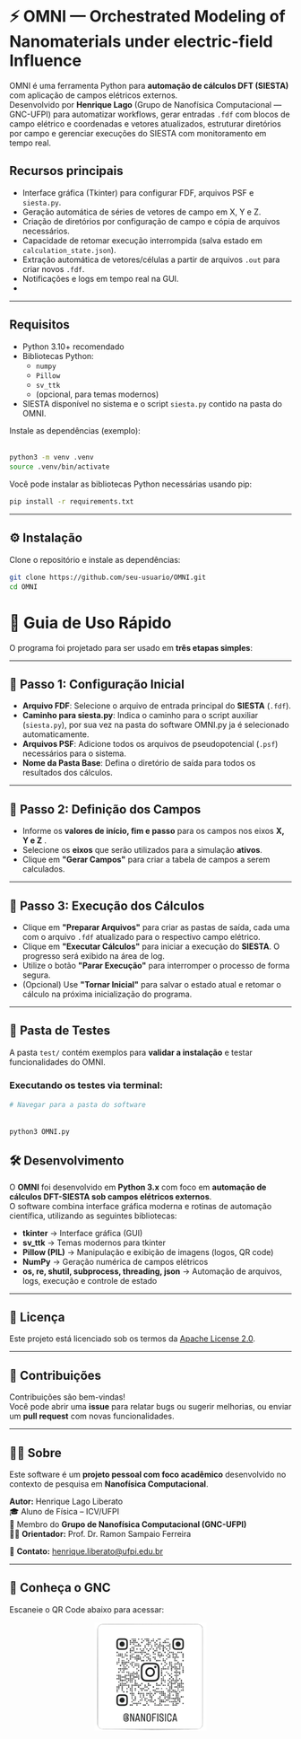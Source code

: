 # ⚡ OMNI — Orchestrated Modeling of Nanomaterials under electric-field Influence

OMNI é uma ferramenta Python para **automação de cálculos DFT (SIESTA)** com aplicação de campos elétricos externos.  
Desenvolvido por **Henrique Lago** (Grupo de Nanofísica Computacional — GNC-UFPI) para automatizar workflows, gerar entradas `.fdf` com blocos de campo elétrico e coordenadas e vetores atualizados, estruturar diretórios por campo e gerenciar execuções do SIESTA com monitoramento em tempo real.

## Recursos principais
- Interface gráfica (Tkinter) para configurar FDF, arquivos PSF e `siesta.py`.
- Geração automática de séries de vetores de campo em X, Y e Z.
- Criação de diretórios por configuração de campo e cópia de arquivos necessários.
- Capacidade de retomar execução interrompida (salva estado em `calculation_state.json`).
- Extração automática de vetores/células a partir de arquivos `.out` para criar novos `.fdf`.
- Notificações e logs em tempo real na GUI.
- 
---

## Requisitos
- Python 3.10+ recomendado
- Bibliotecas Python:
  - `numpy`
  - `Pillow`
  - `sv_ttk`
  - (opcional, para temas modernos)
- SIESTA disponível no sistema e o script `siesta.py` contido na pasta do OMNI.

Instale as dependências (exemplo):

```bash

python3 -m venv .venv
source .venv/bin/activate
```

Você pode instalar as bibliotecas Python necessárias usando pip:

```bash 
pip install -r requirements.txt
```
---

## ⚙️ Instalação

Clone o repositório e instale as dependências:

```bash
git clone https://github.com/seu-usuario/OMNI.git
cd OMNI
```
# 📘 Guia de Uso Rápido

O programa foi projetado para ser usado em **três etapas simples**:

---

## 🔹 Passo 1: Configuração Inicial

- **Arquivo FDF**: Selecione o arquivo de entrada principal do **SIESTA** (`.fdf`).
- **Caminho para siesta.py**: Indica o caminho para o script auxiliar (`siesta.py`), por sua vez na pasta do software OMNI.py ja é selecionado automaticamente.
- **Arquivos PSF**: Adicione todos os arquivos de pseudopotencial (`.psf`) necessários para o sistema.
- **Nome da Pasta Base**: Defina o diretório de saída para todos os resultados dos cálculos.

---

## 🔹 Passo 2: Definição dos Campos

- Informe os **valores de início, fim e passo** para os campos nos eixos **X, Y e Z** .
- Selecione os **eixos** que serão utilizados para a simulação **ativos**.
- Clique em **"Gerar Campos"** para criar a tabela de campos a serem calculados.

---

## 🔹 Passo 3: Execução dos Cálculos

- Clique em **"Preparar Arquivos"** para criar as pastas de saída, cada uma com o arquivo `.fdf` atualizado para o respectivo campo elétrico.
- Clique em **"Executar Cálculos"** para iniciar a execução do **SIESTA**. O progresso será exibido na área de log.
- Utilize o botão **"Parar Execução"** para interromper o processo de forma segura.
- (Opcional) Use **"Tornar Inicial"** para salvar o estado atual e retomar o cálculo na próxima inicialização do programa.
---
## 🧪 Pasta de Testes

A pasta `test/` contém exemplos para **validar a instalação** e testar funcionalidades do OMNI.

### Executando os testes via terminal:

```bash
# Navegar para a pasta do software 
```

```bash

python3 OMNI.py

```
## 🛠️ Desenvolvimento

O **OMNI** foi desenvolvido em **Python 3.x** com foco em **automação de cálculos DFT-SIESTA sob campos elétricos externos**.  
O software combina interface gráfica moderna e rotinas de automação científica, utilizando as seguintes bibliotecas:

- **tkinter** → Interface gráfica (GUI)  
- **sv_ttk** → Temas modernos para tkinter  
- **Pillow (PIL)** → Manipulação e exibição de imagens (logos, QR code)  
- **NumPy** → Geração numérica de campos elétricos  
- **os, re, shutil, subprocess, threading, json** → Automação de arquivos, logs, execução e controle de estado  

---

## 📜 Licença

Este projeto está licenciado sob os termos da [Apache License 2.0](LICENSE).

---
## 🤝 Contribuições

Contribuições são bem-vindas!  
Você pode abrir uma **issue** para relatar bugs ou sugerir melhorias, ou enviar um **pull request** com novas funcionalidades.  

---

## 👨‍🔬 Sobre

Este software é um **projeto pessoal com foco acadêmico** desenvolvido no contexto de pesquisa em **Nanofísica Computacional**.  

**Autor:** Henrique Lago Liberato  
🎓 Aluno de Física – ICV/UFPI  
🔬 Membro do **Grupo de Nanofísica Computacional (GNC-UFPI)**  
👨‍🏫 **Orientador:** Prof. Dr. Ramon Sampaio Ferreira  

📧 **Contato:** [henrique.liberato@ufpi.edu.br](mailto:henrique.liberato@ufpi.edu.br)  

---

## 🔗 Conheça o GNC

Escaneie o QR Code abaixo para acessar:  

<p align="center">
  <img src="imagens/qr.png" alt="QR Code GNC" width="200"/>
</p>

